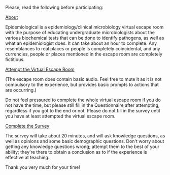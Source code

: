 Please, read the following before participating:

<a href="About.html">About</a>

Epidemiological is a epidemiology/clinical microbiology virtual escape room with the purpose of educating undergraduate microbiologists about the various biochemical tests that can be done to identify pathogens, as well as what an epidemiologist does. It can take about an hour to complete. Any resemblances to real places or people is completely coincidental, and any currencies, people or places mentioned in the escape room are completely fictitious.

<a href="Epidemiological.html">Attempt the Virtual Escape Room</a>

(The escape room does contain basic audio. Feel free to mute it as it is not compulsory to the experience, but provides basic prompts to actions that are occurring.)

Do not feel pressured to complete the whole virtual escape room if you do not have the time, but please still fill in the Questionnaire after attempting, regardless if you got to the end or not. Please do not fill in the survey until you have at least attempted the virtual escape room.

<a href="https://strathsci.qualtrics.com/jfe/form/SV_9WGMkDJ7oGBHrfg">Complete the Survey</a>

The survey will take about 20 minutes, and will ask knowledge questions, as well as opinions and some basic demographic questions. Don't worry about getting any knowledge questions wrong; attempt them to the best of your ability; they're there to obtain a conclusion as to if the experience is effective at teaching.

Thank you very much for your time!
